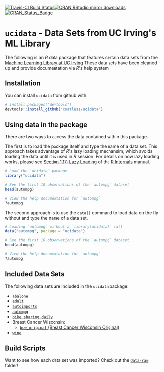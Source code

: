 
<!-- README.md is generated from README.Rmd. Please edit that file -->
[![Travis-CI Build Status](https://travis-ci.org/coatless/ucidata.svg?branch=master)](https://travis-ci.org/coatless/ucidata)[![CRAN RStudio mirror downloads](http://cranlogs.r-pkg.org/badges/ucidata)](http://www.r-pkg.org/pkg/ucidata) [![CRAN\_Status\_Badge](http://www.r-pkg.org/badges/version/ucidata)](https://cran.r-project.org/package=ucidata)

`ucidata` - Data Sets from UC Irving's ML Library
=================================================

The following is an *R* data package that features certain data sets from the [Machine Learning Library at UC Irving](https://archive.ics.uci.edu/ml/) These data sets have been cleaned up and provide documentation via *R*'s help system.

Installation
------------

You can install `ucidata` from github with:

``` r
# install.packages("devtools")
devtools::install_github("coatless/ucidata")
```

Using data in the package
-------------------------

There are two ways to access the data contained within this package.

The first is to load the package itself and type the name of a data set. This approach takes advantage of *R*'s lazy loading mechansim, which avoids loading the data until it is used in *R* session. For details on how lazy loading works, please see [Section 1.17: Lazy Loading](https://cran.r-project.org/doc/manuals/r-release/R-ints.html#Lazy-loading) of the [R Internals](https://cran.r-project.org/doc/manuals/r-release/R-ints.html) manual.

``` r
# Load the `ucidata` package
library("ucidata")

# See the first 10 observations of the `autompg` dataset
head(autompg)

# View the help documentation for `autompg`
?autompg
```

The second approach is to use the `data()` command to load data on the fly without and type the name of a data set.

``` r
# Loading `autompg` without a `library(ucidata)` call
data("autompg", package = "ucidata")

# See the first 10 observations of the `autompg` dataset
head(autompg)

# View the help documentation for `autompg`
?autompg
```

Included Data Sets
------------------

The following data sets are included in the `ucidata` package:

-   [`abalone`](https://archive.ics.uci.edu/ml/datasets/abalone)
-   [`adult`](https://archive.ics.uci.edu/ml/datasets/adult)
-   [`autoimports`](https://archive.ics.uci.edu/ml/datasets/Automobile)
-   [`autompg`](https://archive.ics.uci.edu/ml/datasets/auto+mpg)
-   [`bike_sharing_daily`](https://archive.ics.uci.edu/ml/datasets/bike+sharing+dataset)
-   Breast Cancer Wisconsin:
    -   [`bcw_original` (Breast Cancer Wisconsin Original)](https://archive.ics.uci.edu/ml/datasets/bike+sharing+dataset)
-   [`wine`](https://archive.ics.uci.edu/ml/datasets/wine)

Build Scripts
-------------

Want to see how each data set was imported? Check out the [`data-raw`](https://github.com/coatless/ucidata/tree/master/data-raw) folder!
